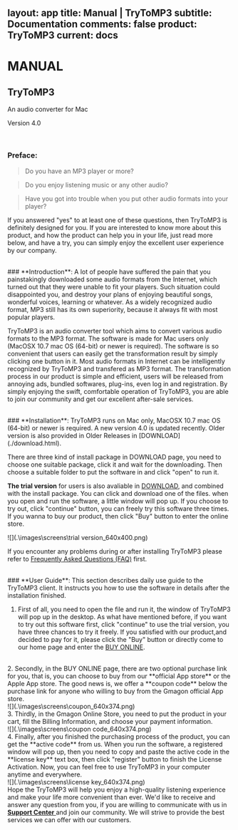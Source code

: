 layout: app
title: Manual | TryToMP3
subtitle: Documentation
comments: false
product: TryToMP3
current: docs
---

# MANUAL
## TryToMP3
An audio converter for Mac

Version 4.0

<br>

 ### **Preface**:

>Do you have an MP3 player or more?

>Do you enjoy listening music or any other audio?

>Have you got into trouble when you put other audio formats into your player?

  If you answered "yes" to at least one of these questions, then TryToMP3 is definitely designed for you. If you are interested to know more about this product, and how the product can help you in your life, just read more below, and have a try, you can simply enjoy the excellent user experience by our company.

<br>
 ### **Introduction**:
A lot of people have suffered the pain that you painstakingly downloaded some audio formats from the Internet, which turned out that they were unable to fit your players. Such situation could disappointed you, and destroy your plans of enjoying beautiful songs, wonderful voices, learning or whatever. As a widely recognized audio format, MP3 still has its own superiority, because it always fit with most popular players.



TryToMP3 is an audio converter tool which aims to convert various audio formats to the MP3 format. The software is made for Mac users only (MacOSX 10.7 mac OS (64-bit) or newer is required). The software is so convenient that users can easily get the transformation result by simply clicking one button in it. Most audio formats in Internet can be intelligently recognized by TryToMP3 and transfered as MP3 format. The transformation process in our product is simple and efficient, users will be released from annoying ads, bundled softwares, plug-ins, even log in and registration. By simply enjoying the swift, comfortable operation of TryToMP3, you are able to join our community and get our excellent after-sale services.  

<br>
### **Installation**:
TryToMP3 runs on Mac only, MacOSX 10.7 mac OS (64-bit) or newer is required. A new version 4.0 is updated recently. Older version is also provided in Older Releases in [DOWNLOAD](./download.html). 

There are three kind of install package in DOWNLOAD page, you need to choose one suitable package, click it and wait for the downloading. Then choose a suitable folder to put the software in and click "open" to run it.   

**The trial version** for users is also avaliable in [DOWNLOAD](./download.html), and combined with the install package. You can click and download one of the files. when you open and run the software, a little window will pop up. If you choose to try out, click "continue" button, you can freely try this software three times. If you wanna to buy our product, then click "Buy" button to enter the online store. 

![](.\images\screens\trial version_640x400.png) 


If you encounter any problems during or after installing TryToMP3 please refer to [Frequently Asked Questions (FAQ)](./faq.html) first.


<br>
### **User Guide**:
This section describes daily use guide to the TryToMP3 client. It instructs you how to use the software in details after the installation finished.
 
1. First of all, you need to open the file and run it, the window of TryToMP3 will pop up in the desktop. As what have mentioned before, if you want to try out this software first, click "continue" to use the trial version, you have three chances to try it freely. If you satisfied with our product,and decided to pay for it, please click the "Buy" button or directly come to our home page and enter the [BUY ONLINE](./buy.html). 
<br>
2. Secondly, in the BUY ONLINE page, there are two optional purchase link for you, that is, you can choose to buy from our **official App store** or the Apple App store. The good news is, we offer a **coupon code** below the purchase link for anyone who willing to buy from the Gmagon official App store. 
<br>
![](.\images\screens\coupon_640x374.png)
<br>
3. Thirdly, in the Gmagon Online Store, you need to put the product in your cart, fill the Billing Information, and choose your payment information.
<br>
![](.\images\screens\coupon code_640x374.png) 
<br>
4. Finally, after you finished the purchasing process of the product, you can get the **active code** from us. When you run the software, a registered window will pop up, then you need to copy and paste the active code in the **license key** text box, then click "register" button to finish the License Activation. Now, you can feel free to use TryToMP3 in your computer anytime and everywhere.
<br>
![](.\images\screens\license key_640x374.png)
<br>
Hope the TryToMP3 will help you enjoy a high-quality listening experience and make your life more convenient than ever. We'd like to receive and answer any question from you, if you are willing to communicate with us in<a href="https://gitter.im/Gmagon/support" target="_blank"> <strong>Support Center</strong> </a> and join our community. We will strive to provide the best services we can offer with our customers. 